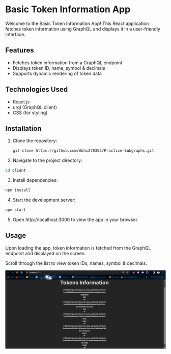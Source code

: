 # Basic Token Information App

Welcome to the Basic Token Information App! This React application fetches token information using GraphQL and displays it in a user-friendly interface.

## Features

- Fetches token information from a GraphQL endpoint
- Displays token ID, name, symbol & decimals
- Supports dynamic rendering of token data

## Technologies Used

- React.js
- urql (GraphQL client)
- CSS (for styling)

## Installation

1. Clone the repository:

   ```bash
   git clone https://github.com/Abhi270303/Practice-Subgraphs.git
   ```

2. Navigate to the project directory:

```bash
cd client
```

3. Install dependencies:

```bash
npm install
```

4. Start the development server:

```bash
npm start
```

5. Open http://localhost:3000 to view the app in your browser.

## Usage

Upon loading the app, token information is fetched from the GraphQL endpoint and displayed on the screen.

Scroll through the list to view token IDs, names, symbol & decimals.

![Rendered UI](/client/images/Rendered-UI.png)
